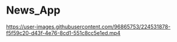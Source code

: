 # News_App

https://user-images.githubusercontent.com/96865753/224531878-f5f59c20-d43f-4e76-8cd1-551c8cc5e1ed.mp4
